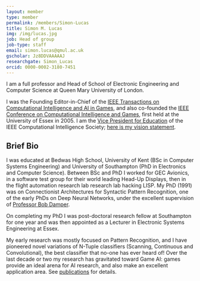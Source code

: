 ```yaml
---
layout: member
type: member
permalink: /members/Simon-Lucas
title: Simon M. Lucas
img: /img/lucas.jpg
job: Head of group
job-type: staff
email: simon.lucas@qmul.ac.uk
gscholar: Jz8DDVAAAAAJ
researchgate: Simon_Lucas
orcid: 0000-0002-3180-7451
---
```


I am a full professor and Head of School of Electronic Engineering and Computer Science at Queen Mary University of London.

I was the Founding Editor-in-Chief of the [IEEE Transactions on Computational Intelligence and AI in Games](http://ieeexplore.ieee.org/xpl/RecentIssue.jsp?punumber=4804728), and also co-founded the [IEEE Conference on Computational Intelligence and Games](http://www.cig2017.com/), first held at the University of Essex in 2005. I am the [Vice President for Education](http://cis.ieee.org/education.html) of the IEEE Computational Intelligence Society; [here is my vision statement](https://scholar.google.co.uk/citations?view_op=view_citation&hl=en&user=Jz8DDVAAAAAJ&sortby=pubdate&citation_for_view=Jz8DDVAAAAAJ:2tRrZ1ZAMYUC).

## Brief Bio

I was educated at Bedwas High School, University of Kent (BSc in Computer Systems Engineering) and University of Southampton (PhD in Electronics and Computer Science).  Between BSc and PhD I worked for GEC Avionics, in a software test group for their world leading Head-Up Displays, then in the flight automation research lab research lab hacking LISP.  My PhD (1991) was on Connectionist Architectures for Syntactic Pattern Recognition, one of the early PhDs on Deep Neural Networks, under the excellent supervision of [Professor Bob Damper](http://www.ecs.soton.ac.uk/people/rid).

On completing my PhD I was post-doctoral research fellow at Southampton for one year and was then appointed as a Lecturer in Electronic Systems Engineering at Essex.

My early research was mostly focused on Pattern Recognition, and I have pioneered novel variations of N-Tuple classifiers (Scanning, Continuous and Convolutional), the best classifier that no-one has ever heard of!  Over the last decade or two my research has gravitated toward Game AI: games provide an ideal arena for AI research, and also make an excellent application area.  See [publications](http://csee.essex.ac.uk/acstaff/sml/publications/) for details.

